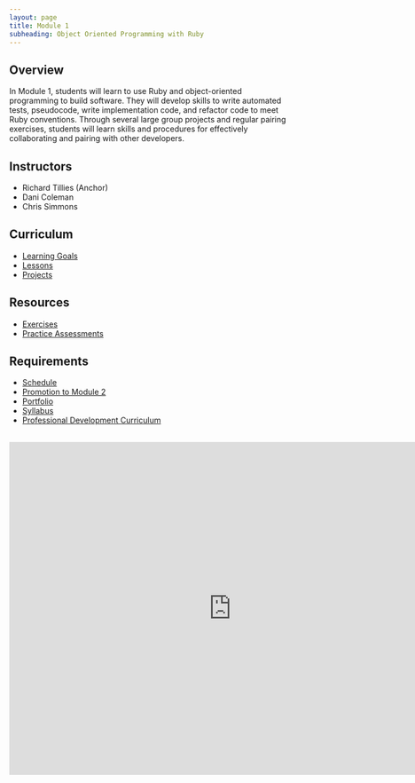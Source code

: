 ```yaml
---
layout: page
title: Module 1
subheading: Object Oriented Programming with Ruby
---
```


## Overview

In Module 1, students will learn to use Ruby and object-oriented programming to build software. They will develop skills to write automated tests, pseudocode, write implementation code, and refactor code to meet Ruby conventions. Through several large group projects and regular pairing exercises, students will learn skills and procedures for effectively collaborating and pairing with other developers.

## Instructors

* Richard Tillies (Anchor)
* Dani Coleman
* Chris Simmons

## Curriculum

* [Learning Goals](./learning_goals)
* [Lessons](./lessons)
* [Projects](./projects)

## Resources

* [Exercises](./exercises)
* [Practice Assessments](./practice_assessments)

## Requirements

* [Schedule](./schedule)
* [Promotion to Module 2](./promotion)
* [Portfolio](./portfolios)
* [Syllabus](./syllabus)
* [Professional Development Curriculum](https://careerdev.turing.edu/module_one/)

<br>

<iframe src="https://calendar.google.com/calendar/embed?src=casimircreative.com_59k8msrrc2ddhcv787vubvp0s4@group.calendar.google.com&ctz=America/Denver&mode=week" style="border: 0" width="800" height="600" frameborder="0" scrolling="no"></iframe>
